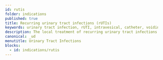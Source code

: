 ```yaml
---
id: rutis
folder: indications
published: true
title: Recurring urinary tract infections (rUTIs)
keywords: urinary tract infection, rUTI, intravesical, catheter, voiding, bacterial
description: The local treatment of recurring urinary tract infections is performed with a catheter, but it can cause complications and be the source of infections, too. The UroDapter® can overcome these issues.
canonical: _ud
menutitle: Urinary Tract Infections
blocks:
  - id: indications/rutis
---
```

